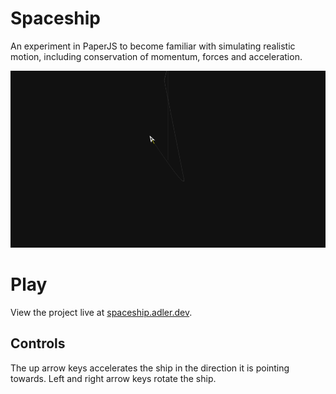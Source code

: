 # Spaceship
An experiment in PaperJS to become familiar with simulating realistic motion, including conservation of momentum, forces and acceleration. 

![Screenshot of the game](docs/screencap-1.png)

# Play
View the project live at [spaceship.adler.dev](https://spaceship.adler.dev).
## Controls
The up arrow keys accelerates the ship in the direction it is pointing towards. Left and right arrow keys rotate the ship. 
